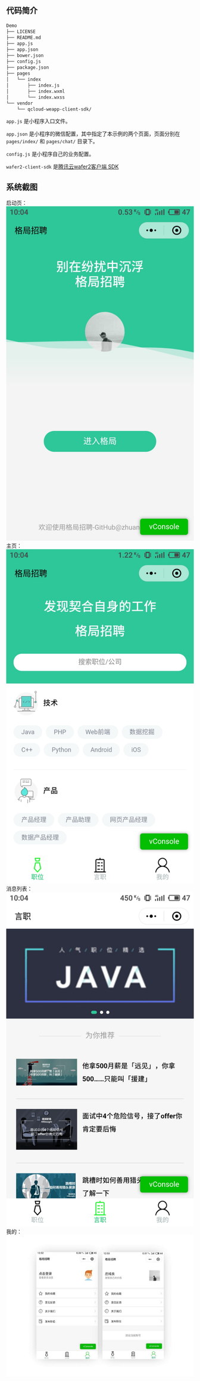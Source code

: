 ## 代码简介

```tree
Demo
├── LICENSE
├── README.md
├── app.js
├── app.json
├── bower.json
├── config.js
├── package.json
├── pages
│   └── index
│       ├── index.js
│       ├── index.wxml
│       └── index.wxss
└── vendor
    └── qcloud-weapp-client-sdk/
```

`app.js` 是小程序入口文件。

`app.json` 是小程序的微信配置，其中指定了本示例的两个页面，页面分别在 `pages/index/` 和 `pages/chat/` 目录下。

`config.js` 是小程序自己的业务配置。

`wafer2-client-sdk` 是[腾讯云wafer2客户端 SDK](https://github.com/tencentyun/wafer2-client-sdk)

## 系统截图
启动页：
![启动页](https://raw.githubusercontent.com/zhuangxiabin/Campus-recruitment-platform-by-WeChat-Mini-Program/master/client/images/welcome-page.jpg
)
主页：
![启动页](https://raw.githubusercontent.com/zhuangxiabin/Campus-recruitment-platform-by-WeChat-Mini-Program/master/client/images/home-page.jpg
)
消息列表：
![启动页](https://raw.githubusercontent.com/zhuangxiabin/Campus-recruitment-platform-by-WeChat-Mini-Program/master/client/images/info-page.jpg
)
我的：
![启动页](https://raw.githubusercontent.com/zhuangxiabin/Campus-recruitment-platform-by-WeChat-Mini-Program/master/client/images/mine.jpg
)
